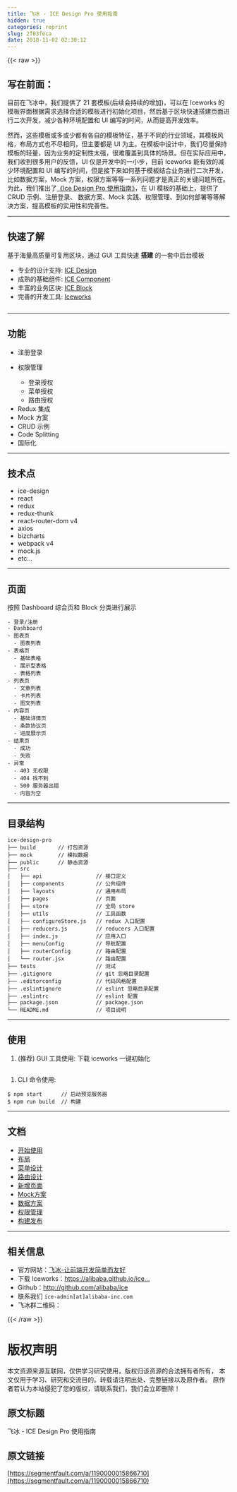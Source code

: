 ```yaml
---
title: 飞冰 - ICE Design Pro 使用指南
hidden: true
categories: reprint
slug: 2f03feca
date: 2018-11-02 02:30:12
---
```


{{< raw >}}
<h2 id="articleHeader0">&#x5199;&#x5728;&#x524D;&#x9762;&#xFF1A;</h2><p>&#x76EE;&#x524D;&#x5728;&#x98DE;&#x51B0;&#x4E2D;&#xFF0C;&#x6211;&#x4EEC;&#x63D0;&#x4F9B;&#x4E86; 21 &#x5957;&#x6A21;&#x677F;(&#x540E;&#x7EED;&#x4F1A;&#x6301;&#x7EED;&#x7684;&#x589E;&#x52A0;)&#xFF0C;&#x53EF;&#x4EE5;&#x5728; Iceworks &#x7684;&#x6A21;&#x677F;&#x754C;&#x9762;&#x6839;&#x636E;&#x9700;&#x6C42;&#x9009;&#x62E9;&#x5408;&#x9002;&#x7684;&#x6A21;&#x677F;&#x8FDB;&#x884C;&#x521D;&#x59CB;&#x5316;&#x9879;&#x76EE;&#xFF0C;&#x7136;&#x540E;&#x57FA;&#x4E8E;&#x533A;&#x5757;&#x5FEB;&#x901F;&#x642D;&#x5EFA;&#x9875;&#x9762;&#x8FDB;&#x884C;&#x4E8C;&#x6B21;&#x5F00;&#x53D1;&#xFF0C;&#x51CF;&#x5C11;&#x5404;&#x79CD;&#x73AF;&#x5883;&#x914D;&#x7F6E;&#x548C; UI &#x7F16;&#x5199;&#x7684;&#x65F6;&#x95F4;&#xFF0C;&#x4ECE;&#x800C;&#x63D0;&#x9AD8;&#x5F00;&#x53D1;&#x6548;&#x7387;&#x3002;</p><p>&#x7136;&#x800C;&#xFF0C;&#x8FD9;&#x4E9B;&#x6A21;&#x677F;&#x6216;&#x591A;&#x6216;&#x5C11;&#x90FD;&#x6709;&#x5404;&#x81EA;&#x7684;&#x6A21;&#x677F;&#x7279;&#x5F81;&#xFF0C;&#x57FA;&#x4E8E;&#x4E0D;&#x540C;&#x7684;&#x884C;&#x4E1A;&#x9886;&#x57DF;&#xFF0C;&#x5176;&#x6A21;&#x677F;&#x98CE;&#x683C;&#xFF0C;&#x5E03;&#x5C40;&#x65B9;&#x5F0F;&#x4E5F;&#x4E0D;&#x5C3D;&#x76F8;&#x540C;&#xFF0C;&#x4F46;&#x4E3B;&#x8981;&#x90FD;&#x662F; UI &#x4E3A;&#x4E3B;&#x3002;&#x5728;&#x6A21;&#x677F;&#x4E2D;&#x8BBE;&#x8BA1;&#x4E2D;&#xFF0C;&#x6211;&#x4EEC;&#x5C3D;&#x91CF;&#x4FDD;&#x6301;&#x6A21;&#x677F;&#x7684;&#x8F7B;&#x91CF;&#xFF0C;&#x56E0;&#x4E3A;&#x4E1A;&#x52A1;&#x7684;&#x5B9A;&#x5236;&#x6027;&#x592A;&#x5F3A;&#xFF0C;&#x5F88;&#x96BE;&#x8986;&#x76D6;&#x5230;&#x5177;&#x4F53;&#x7684;&#x573A;&#x666F;&#x3002;&#x4F46;&#x5728;&#x5B9E;&#x9645;&#x5E94;&#x7528;&#x4E2D;&#xFF0C;&#x6211;&#x4EEC;&#x6536;&#x5230;&#x5F88;&#x591A;&#x7528;&#x6237;&#x7684;&#x53CD;&#x9988;&#xFF0C;UI &#x4EC5;&#x662F;&#x5F00;&#x53D1;&#x4E2D;&#x7684;&#x4E00;&#x5C0F;&#x6B65;&#xFF0C;&#x76EE;&#x524D; Iceworks &#x80FD;&#x6709;&#x6548;&#x7684;&#x51CF;&#x5C11;&#x73AF;&#x5883;&#x914D;&#x7F6E;&#x548C; UI &#x7F16;&#x5199;&#x7684;&#x65F6;&#x95F4;&#xFF0C;&#x4F46;&#x662F;&#x63A5;&#x4E0B;&#x6765;&#x5982;&#x4F55;&#x57FA;&#x4E8E;&#x6A21;&#x677F;&#x7ED3;&#x5408;&#x4E1A;&#x52A1;&#x8FDB;&#x884C;&#x4E8C;&#x6B21;&#x5F00;&#x53D1;&#xFF0C;&#x6BD4;&#x5982;&#x6570;&#x636E;&#x65B9;&#x6848;&#xFF0C;Mock &#x65B9;&#x6848;&#xFF0C;&#x6743;&#x9650;&#x65B9;&#x6848;&#x7B49;&#x7B49;&#x4E00;&#x7CFB;&#x5217;&#x95EE;&#x9898;&#x624D;&#x662F;&#x771F;&#x6B63;&#x7684;&#x5173;&#x952E;&#x95EE;&#x9898;&#x6240;&#x5728;&#x3002;&#x4E3A;&#x6B64;&#xFF0C;&#x6211;&#x4EEC;&#x63A8;&#x51FA;&#x4E86;<a href="https://github.com/alibaba/ice/wiki#ice-design-pro-%E4%BD%BF%E7%94%A8%E6%96%87%E6%A1%A3" rel="nofollow noreferrer" target="_blank">&#x300A;Ice Design Pro &#x4F7F;&#x7528;&#x6307;&#x5357;&#x300B;</a>&#xFF0C;&#x5728; UI &#x6A21;&#x677F;&#x7684;&#x57FA;&#x7840;&#x4E0A;&#xFF0C;&#x63D0;&#x4F9B;&#x4E86; CRUD &#x793A;&#x4F8B;&#x3001;&#x6CE8;&#x518C;&#x767B;&#x5F55;&#x3001; &#x6570;&#x636E;&#x65B9;&#x6848;&#x3001;Mock &#x5B9E;&#x8DF5;&#x3001;&#x6743;&#x9650;&#x7BA1;&#x7406;&#x3001;&#x5230;&#x5982;&#x4F55;&#x90E8;&#x7F72;&#x7B49;&#x7B49;&#x89E3;&#x51B3;&#x65B9;&#x6848;&#xFF0C;&#x63D0;&#x9AD8;&#x6A21;&#x677F;&#x7684;&#x5B9E;&#x7528;&#x6027;&#x548C;&#x5B8C;&#x5584;&#x6027;&#x3002;</p><hr><h2 id="articleHeader1">&#x5FEB;&#x901F;&#x4E86;&#x89E3;</h2><p>&#x57FA;&#x4E8E;&#x6D77;&#x91CF;&#x9AD8;&#x8D28;&#x91CF;&#x53EF;&#x590D;&#x7528;&#x533A;&#x5757;&#xFF0C;&#x901A;&#x8FC7; GUI &#x5DE5;&#x5177;&#x5FEB;&#x901F; <strong>&#x642D;&#x5EFA;</strong> &#x7684;&#x4E00;&#x5957;&#x4E2D;&#x540E;&#x53F0;&#x6A21;&#x677F;</p><ul><li>&#x4E13;&#x4E1A;&#x7684;&#x8BBE;&#x8BA1;&#x652F;&#x6301;: <a href="https://alibaba.github.io/ice/docs/ice-design" rel="nofollow noreferrer" target="_blank">ICE Design</a></li><li>&#x6210;&#x719F;&#x7684;&#x57FA;&#x7840;&#x7EC4;&#x4EF6;: <a href="https://alibaba.github.io/ice/component/breadcrumb" rel="nofollow noreferrer" target="_blank">ICE Component</a></li><li>&#x4E30;&#x5BCC;&#x7684;&#x4E1A;&#x52A1;&#x533A;&#x5757;: <a href="https://alibaba.github.io/ice/block" rel="nofollow noreferrer" target="_blank">ICE Block</a></li><li>&#x5B8C;&#x5584;&#x7684;&#x5F00;&#x53D1;&#x5DE5;&#x5177;: <a href="https://alibaba.github.io/ice/iceworks" rel="nofollow noreferrer" target="_blank">Iceworks</a></li></ul><p><span class="img-wrap"><img data-src="/img/remote/1460000015866713?w=1920&amp;h=1080" src="https://static.alili.tech/img/remote/1460000015866713?w=1920&amp;h=1080" alt="" title="" style="cursor:pointer;display:inline"></span></p><hr><h2 id="articleHeader2">&#x529F;&#x80FD;</h2><ul><li>&#x6CE8;&#x518C;&#x767B;&#x5F55;</li><li><p>&#x6743;&#x9650;&#x7BA1;&#x7406;</p><ul><li>&#x767B;&#x5F55;&#x6388;&#x6743;</li><li>&#x83DC;&#x5355;&#x6388;&#x6743;</li><li>&#x8DEF;&#x7531;&#x6388;&#x6743;</li></ul></li><li>Redux &#x96C6;&#x6210;</li><li>Mock &#x65B9;&#x6848;</li><li>CRUD &#x793A;&#x4F8B;</li><li>Code Splitting</li><li>&#x56FD;&#x9645;&#x5316;</li></ul><hr><h2 id="articleHeader3">&#x6280;&#x672F;&#x70B9;</h2><ul><li>ice-design</li><li>react</li><li>redux</li><li>redux-thunk</li><li>react-router-dom v4</li><li>axios</li><li>bizcharts</li><li>webpack v4</li><li>mock.js</li><li>etc...</li></ul><hr><h2 id="articleHeader4">&#x9875;&#x9762;</h2><p>&#x6309;&#x7167; Dashboard &#x7EFC;&#x5408;&#x9875;&#x548C; Block &#x5206;&#x7C7B;&#x8FDB;&#x884C;&#x5C55;&#x793A;</p><div class="widget-codetool" style="display:none"><div class="widget-codetool--inner"><span class="selectCode code-tool" data-toggle="tooltip" data-placement="top" title="" data-original-title="&#x5168;&#x9009;"></span> <span type="button" class="copyCode code-tool" data-toggle="tooltip" data-placement="top" data-clipboard-text="- &#x767B;&#x5F55;/&#x6CE8;&#x518C;
- Dashboard
- &#x56FE;&#x8868;&#x9875;
  - &#x56FE;&#x8868;&#x5217;&#x8868;
- &#x8868;&#x683C;&#x9875;
  - &#x57FA;&#x7840;&#x8868;&#x683C;
  - &#x5C55;&#x793A;&#x578B;&#x8868;&#x683C;
  - &#x8868;&#x683C;&#x5217;&#x8868;
- &#x5217;&#x8868;&#x9875;
  - &#x6587;&#x7AE0;&#x5217;&#x8868;
  - &#x5361;&#x7247;&#x5217;&#x8868;
  - &#x56FE;&#x6587;&#x5217;&#x8868;
- &#x5185;&#x5BB9;&#x9875;
  - &#x57FA;&#x7840;&#x8BE6;&#x60C5;&#x9875;
  - &#x6761;&#x6B3E;&#x534F;&#x8BAE;&#x9875;
  - &#x8FDB;&#x5EA6;&#x5C55;&#x793A;&#x9875;
- &#x7ED3;&#x679C;&#x9875;
  - &#x6210;&#x529F;
  - &#x5931;&#x8D25;
- &#x5F02;&#x5E38;
  - 403 &#x65E0;&#x6743;&#x9650;
  - 404 &#x627E;&#x4E0D;&#x5230;
  - 500 &#x670D;&#x52A1;&#x5668;&#x51FA;&#x9519;
  - &#x5185;&#x5BB9;&#x4E3A;&#x7A7A;" title="" data-original-title="&#x590D;&#x5236;"></span> <span type="button" class="saveToNote code-tool" data-toggle="tooltip" data-placement="top" title="" data-original-title="&#x653E;&#x8FDB;&#x7B14;&#x8BB0;"></span></div></div><pre class="hljs haml"><code>-<span class="ruby"> &#x767B;&#x5F55;/&#x6CE8;&#x518C;
</span>-<span class="ruby"> Dashboard
</span>-<span class="ruby"> &#x56FE;&#x8868;&#x9875;
</span>  -<span class="ruby"> &#x56FE;&#x8868;&#x5217;&#x8868;
</span>-<span class="ruby"> &#x8868;&#x683C;&#x9875;
</span>  -<span class="ruby"> &#x57FA;&#x7840;&#x8868;&#x683C;
</span>  -<span class="ruby"> &#x5C55;&#x793A;&#x578B;&#x8868;&#x683C;
</span>  -<span class="ruby"> &#x8868;&#x683C;&#x5217;&#x8868;
</span>-<span class="ruby"> &#x5217;&#x8868;&#x9875;
</span>  -<span class="ruby"> &#x6587;&#x7AE0;&#x5217;&#x8868;
</span>  -<span class="ruby"> &#x5361;&#x7247;&#x5217;&#x8868;
</span>  -<span class="ruby"> &#x56FE;&#x6587;&#x5217;&#x8868;
</span>-<span class="ruby"> &#x5185;&#x5BB9;&#x9875;
</span>  -<span class="ruby"> &#x57FA;&#x7840;&#x8BE6;&#x60C5;&#x9875;
</span>  -<span class="ruby"> &#x6761;&#x6B3E;&#x534F;&#x8BAE;&#x9875;
</span>  -<span class="ruby"> &#x8FDB;&#x5EA6;&#x5C55;&#x793A;&#x9875;
</span>-<span class="ruby"> &#x7ED3;&#x679C;&#x9875;
</span>  -<span class="ruby"> &#x6210;&#x529F;
</span>  -<span class="ruby"> &#x5931;&#x8D25;
</span>-<span class="ruby"> &#x5F02;&#x5E38;
</span>  -<span class="ruby"> <span class="hljs-number">403</span> &#x65E0;&#x6743;&#x9650;
</span>  -<span class="ruby"> <span class="hljs-number">404</span> &#x627E;&#x4E0D;&#x5230;
</span>  -<span class="ruby"> <span class="hljs-number">500</span> &#x670D;&#x52A1;&#x5668;&#x51FA;&#x9519;
</span>  -<span class="ruby"> &#x5185;&#x5BB9;&#x4E3A;&#x7A7A;</span></code></pre><hr><h2 id="articleHeader5">&#x76EE;&#x5F55;&#x7ED3;&#x6784;</h2><div class="widget-codetool" style="display:none"><div class="widget-codetool--inner"><span class="selectCode code-tool" data-toggle="tooltip" data-placement="top" title="" data-original-title="&#x5168;&#x9009;"></span> <span type="button" class="copyCode code-tool" data-toggle="tooltip" data-placement="top" data-clipboard-text="ice-design-pro
&#x251C;&#x2500;&#x2500; build       // &#x6253;&#x5305;&#x8D44;&#x6E90;
&#x251C;&#x2500;&#x2500; mock        // &#x6A21;&#x62DF;&#x6570;&#x636E;
&#x251C;&#x2500;&#x2500; public      // &#x9759;&#x6001;&#x8D44;&#x6E90;
&#x251C;&#x2500;&#x2500; src
&#x2502;   &#x251C;&#x2500;&#x2500; api                 // &#x63A5;&#x53E3;&#x5B9A;&#x4E49;
&#x2502;   &#x251C;&#x2500;&#x2500; components          // &#x516C;&#x5171;&#x7EC4;&#x4EF6;
&#x2502;   &#x251C;&#x2500;&#x2500; layouts             // &#x901A;&#x7528;&#x5E03;&#x5C40;
&#x2502;   &#x251C;&#x2500;&#x2500; pages               // &#x9875;&#x9762;
&#x2502;   &#x251C;&#x2500;&#x2500; store               // &#x5168;&#x5C40; store
&#x2502;   &#x251C;&#x2500;&#x2500; utils               // &#x5DE5;&#x5177;&#x51FD;&#x6570;
&#x2502;   &#x251C;&#x2500;&#x2500; configureStore.js   // redux &#x5165;&#x53E3;&#x914D;&#x7F6E;
&#x2502;   &#x251C;&#x2500;&#x2500; reducers.js         // reducers &#x5165;&#x53E3;&#x914D;&#x7F6E;
&#x2502;   &#x251C;&#x2500;&#x2500; index.js            // &#x5E94;&#x7528;&#x5165;&#x53E3;
&#x2502;   &#x251C;&#x2500;&#x2500; menuConfig          // &#x5BFC;&#x822A;&#x914D;&#x7F6E;
&#x2502;   &#x251C;&#x2500;&#x2500; routerConfig        // &#x8DEF;&#x7531;&#x914D;&#x7F6E;
&#x2502;   &#x2514;&#x2500;&#x2500; router.jsx          // &#x8DEF;&#x7531;&#x914D;&#x7F6E;
&#x251C;&#x2500;&#x2500; tests                   // &#x6D4B;&#x8BD5;
&#x251C;&#x2500;&#x2500; .gitignore              // git &#x5FFD;&#x7565;&#x76EE;&#x5F55;&#x914D;&#x7F6E;
&#x251C;&#x2500;&#x2500; .editorconfig           // &#x4EE3;&#x7801;&#x98CE;&#x683C;&#x914D;&#x7F6E;
&#x251C;&#x2500;&#x2500; .eslintignore           // eslint &#x5FFD;&#x7565;&#x76EE;&#x5F55;&#x914D;&#x7F6E;
&#x251C;&#x2500;&#x2500; .eslintrc               // eslint &#x914D;&#x7F6E;
&#x251C;&#x2500;&#x2500; package.json            // package.json
&#x2514;&#x2500;&#x2500; README.md               // &#x9879;&#x76EE;&#x8BF4;&#x660E;" title="" data-original-title="&#x590D;&#x5236;"></span> <span type="button" class="saveToNote code-tool" data-toggle="tooltip" data-placement="top" title="" data-original-title="&#x653E;&#x8FDB;&#x7B14;&#x8BB0;"></span></div></div><pre class="hljs stylus"><code>ice-design-pro
&#x251C;&#x2500;&#x2500; build       <span class="hljs-comment">// &#x6253;&#x5305;&#x8D44;&#x6E90;</span>
&#x251C;&#x2500;&#x2500; mock        <span class="hljs-comment">// &#x6A21;&#x62DF;&#x6570;&#x636E;</span>
&#x251C;&#x2500;&#x2500; public      <span class="hljs-comment">// &#x9759;&#x6001;&#x8D44;&#x6E90;</span>
&#x251C;&#x2500;&#x2500; src
&#x2502;   &#x251C;&#x2500;&#x2500; api                 <span class="hljs-comment">// &#x63A5;&#x53E3;&#x5B9A;&#x4E49;</span>
&#x2502;   &#x251C;&#x2500;&#x2500; components          <span class="hljs-comment">// &#x516C;&#x5171;&#x7EC4;&#x4EF6;</span>
&#x2502;   &#x251C;&#x2500;&#x2500; layouts             <span class="hljs-comment">// &#x901A;&#x7528;&#x5E03;&#x5C40;</span>
&#x2502;   &#x251C;&#x2500;&#x2500; pages               <span class="hljs-comment">// &#x9875;&#x9762;</span>
&#x2502;   &#x251C;&#x2500;&#x2500; store               <span class="hljs-comment">// &#x5168;&#x5C40; store</span>
&#x2502;   &#x251C;&#x2500;&#x2500; utils               <span class="hljs-comment">// &#x5DE5;&#x5177;&#x51FD;&#x6570;</span>
&#x2502;   &#x251C;&#x2500;&#x2500; configureStore<span class="hljs-selector-class">.js</span>   <span class="hljs-comment">// redux &#x5165;&#x53E3;&#x914D;&#x7F6E;</span>
&#x2502;   &#x251C;&#x2500;&#x2500; reducers<span class="hljs-selector-class">.js</span>         <span class="hljs-comment">// reducers &#x5165;&#x53E3;&#x914D;&#x7F6E;</span>
&#x2502;   &#x251C;&#x2500;&#x2500; index<span class="hljs-selector-class">.js</span>            <span class="hljs-comment">// &#x5E94;&#x7528;&#x5165;&#x53E3;</span>
&#x2502;   &#x251C;&#x2500;&#x2500; menuConfig          <span class="hljs-comment">// &#x5BFC;&#x822A;&#x914D;&#x7F6E;</span>
&#x2502;   &#x251C;&#x2500;&#x2500; routerConfig        <span class="hljs-comment">// &#x8DEF;&#x7531;&#x914D;&#x7F6E;</span>
&#x2502;   &#x2514;&#x2500;&#x2500; router<span class="hljs-selector-class">.jsx</span>          <span class="hljs-comment">// &#x8DEF;&#x7531;&#x914D;&#x7F6E;</span>
&#x251C;&#x2500;&#x2500; tests                   <span class="hljs-comment">// &#x6D4B;&#x8BD5;</span>
&#x251C;&#x2500;&#x2500; <span class="hljs-selector-class">.gitignore</span>              <span class="hljs-comment">// git &#x5FFD;&#x7565;&#x76EE;&#x5F55;&#x914D;&#x7F6E;</span>
&#x251C;&#x2500;&#x2500; <span class="hljs-selector-class">.editorconfig</span>           <span class="hljs-comment">// &#x4EE3;&#x7801;&#x98CE;&#x683C;&#x914D;&#x7F6E;</span>
&#x251C;&#x2500;&#x2500; <span class="hljs-selector-class">.eslintignore</span>           <span class="hljs-comment">// eslint &#x5FFD;&#x7565;&#x76EE;&#x5F55;&#x914D;&#x7F6E;</span>
&#x251C;&#x2500;&#x2500; <span class="hljs-selector-class">.eslintrc</span>               <span class="hljs-comment">// eslint &#x914D;&#x7F6E;</span>
&#x251C;&#x2500;&#x2500; package<span class="hljs-selector-class">.json</span>            <span class="hljs-comment">// package.json</span>
&#x2514;&#x2500;&#x2500; README<span class="hljs-selector-class">.md</span>               <span class="hljs-comment">// &#x9879;&#x76EE;&#x8BF4;&#x660E;</span></code></pre><hr><h2 id="articleHeader6">&#x4F7F;&#x7528;</h2><ol><li>(&#x63A8;&#x8350;) GUI &#x5DE5;&#x5177;&#x4F7F;&#x7528;: &#x4E0B;&#x8F7D; iceworks &#x4E00;&#x952E;&#x521D;&#x59CB;&#x5316;</li></ol><p><span class="img-wrap"><img data-src="/img/remote/1460000015866714?w=954&amp;h=684" src="https://static.alili.tech/img/remote/1460000015866714?w=954&amp;h=684" alt="" title="" style="cursor:pointer"></span></p><ol><li>CLI &#x547D;&#x4EE4;&#x4F7F;&#x7528;:</li></ol><div class="widget-codetool" style="display:none"><div class="widget-codetool--inner"><span class="selectCode code-tool" data-toggle="tooltip" data-placement="top" title="" data-original-title="&#x5168;&#x9009;"></span> <span type="button" class="copyCode code-tool" data-toggle="tooltip" data-placement="top" data-clipboard-text="$ npm start      // &#x542F;&#x52A8;&#x9884;&#x89C8;&#x670D;&#x52A1;&#x5668;
$ npm run build  // &#x6784;&#x5EFA;" title="" data-original-title="&#x590D;&#x5236;"></span> <span type="button" class="saveToNote code-tool" data-toggle="tooltip" data-placement="top" title="" data-original-title="&#x653E;&#x8FDB;&#x7B14;&#x8BB0;"></span></div></div><pre class="hljs arduino"><code>$ npm start      <span class="hljs-comment">// &#x542F;&#x52A8;&#x9884;&#x89C8;&#x670D;&#x52A1;&#x5668;</span>
$ npm <span class="hljs-built_in">run</span> build  <span class="hljs-comment">// &#x6784;&#x5EFA;</span></code></pre><hr><h2 id="articleHeader7">&#x6587;&#x6863;</h2><ul><li><a href="https://github.com/alibaba/ice/wiki/%E5%BC%80%E5%A7%8B%E4%BD%BF%E7%94%A8" rel="nofollow noreferrer" target="_blank">&#x5F00;&#x59CB;&#x4F7F;&#x7528;</a></li><li><a href="https://github.com/alibaba/ice/wiki/%E5%B8%83%E5%B1%80" rel="nofollow noreferrer" target="_blank">&#x5E03;&#x5C40;</a></li><li><a href="https://github.com/alibaba/ice/wiki/%E8%8F%9C%E5%8D%95%E8%AE%BE%E8%AE%A1" rel="nofollow noreferrer" target="_blank">&#x83DC;&#x5355;&#x8BBE;&#x8BA1;</a></li><li><a href="https://github.com/alibaba/ice/wiki/%E8%B7%AF%E7%94%B1%E8%AE%BE%E8%AE%A1" rel="nofollow noreferrer" target="_blank">&#x8DEF;&#x7531;&#x8BBE;&#x8BA1;</a></li><li><a href="https://github.com/alibaba/ice/wiki/%E6%96%B0%E5%A2%9E%E9%A1%B5%E9%9D%A2" rel="nofollow noreferrer" target="_blank">&#x65B0;&#x589E;&#x9875;&#x9762;</a></li><li><a href="https://github.com/alibaba/ice/wiki/Mock%E6%96%B9%E6%A1%88" rel="nofollow noreferrer" target="_blank">Mock&#x65B9;&#x6848;</a></li><li><a href="https://github.com/alibaba/ice/wiki/%E6%95%B0%E6%8D%AE%E6%96%B9%E6%A1%88" rel="nofollow noreferrer" target="_blank">&#x6570;&#x636E;&#x65B9;&#x6848;</a></li><li><a href="https://github.com/alibaba/ice/wiki/%E6%9D%83%E9%99%90%E7%AE%A1%E7%90%86" rel="nofollow noreferrer" target="_blank">&#x6743;&#x9650;&#x7BA1;&#x7406;</a></li><li><a href="https://github.com/alibaba/ice/wiki/%E6%9E%84%E5%BB%BA%E5%8F%91%E5%B8%83" rel="nofollow noreferrer" target="_blank">&#x6784;&#x5EFA;&#x53D1;&#x5E03;</a></li></ul><hr><h2 id="articleHeader8">&#x76F8;&#x5173;&#x4FE1;&#x606F;</h2><ul><li>&#x5B98;&#x65B9;&#x7F51;&#x7AD9;&#xFF1A;<a href="https://alibaba.github.io/ice/" rel="nofollow noreferrer" target="_blank">&#x98DE;&#x51B0;-&#x8BA9;&#x524D;&#x7AEF;&#x5F00;&#x53D1;&#x7B80;&#x5355;&#x800C;&#x53CB;&#x597D;</a></li><li>&#x4E0B;&#x8F7D; Iceworks&#xFF1A;<a href="https://alibaba.github.io/ice/iceworks" rel="nofollow noreferrer" target="_blank">https://alibaba.github.io/ice...</a></li><li>Github&#xFF1A;<a href="http://github.com/alibaba/ice" rel="nofollow noreferrer" target="_blank">http://github.com/alibaba/ice</a></li><li>&#x8054;&#x7CFB;&#x6211;&#x4EEC; <code>ice-admin[at]alibaba-inc.com</code></li><li>&#x98DE;&#x51B0;&#x7FA4;&#x4E8C;&#x7EF4;&#x7801;&#xFF1A;<span class="img-wrap"><img data-src="/img/remote/1460000015866715?w=993&amp;h=1280" src="https://static.alili.tech/img/remote/1460000015866715?w=993&amp;h=1280" alt="" title="" style="cursor:pointer"></span></li></ul>
{{< /raw >}}

# 版权声明
本文资源来源互联网，仅供学习研究使用，版权归该资源的合法拥有者所有，
本文仅用于学习、研究和交流目的。转载请注明出处、完整链接以及原作者。
原作者若认为本站侵犯了您的版权，请联系我们，我们会立即删除！

## 原文标题
飞冰 - ICE Design Pro 使用指南

## 原文链接
[https://segmentfault.com/a/1190000015866710](https://segmentfault.com/a/1190000015866710)

